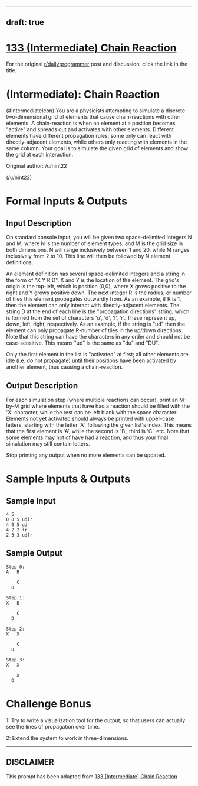---
draft: true
----

# [133 (Intermediate) Chain Reaction](https://www.reddit.com/r/dailyprogrammer/comments/1m71k9/091113_challenge_133_intermediate_chain_reaction/)

For the original [r/dailyprogrammer](https://www.reddit.com/r/dailyprogrammer/) post and discussion, click the link in the title.

#  (Intermediate): Chain Reaction
(#IntermediateIcon)
You are a physicists attempting to simulate a discrete two-dimensional grid of elements that cause chain-reactions with other elements. A chain-reaction is when an element at a position becomes "active" and spreads out and activates with other elements. Different elements have different propagation rules: some only can react with directly-adjacent elements, while others only reacting with elements in the same column. Your goal is to simulate the given grid of elements and show the grid at each interaction.

Original author: /u/nint22

(/u/nint22)
# Formal Inputs & Outputs
## Input Description
On standard console input, you will be given two space-delimited integers N and M, where N is the number of element types, and M is the grid size in both dimensions. N will range inclusively between 1 and 20, while M ranges inclusively from 2 to 10. This line will then be followed by N element definitions.

An element definition has several space-delimited integers and a string in the form of "X Y R D". X and Y is the location of the element. The grid's origin is the top-left, which is position (0,0), where X grows positive to the right and Y grows positive down. The next integer R is the radius, or number of tiles this element propagates outwardly from. As an example, if R is 1, then the element can only interact with directly-adjacent elements. The string D at the end of each line is the "propagation directions" string, which is formed from the set of characters 'u', 'd', 'l', 'r'. These represent up, down, left, right, respectively. As an example, if the string is "ud" then the element can only propagate R-number of tiles in the up/down directions. Note that this string can have the characters in any order and should not be case-sensitive. This means "ud" is the same as "du" and "DU".

Only the first element in the list is "activated" at first; all other elements are idle (i.e. do not propagate) until their positions have been activated by another element, thus causing a chain-reaction.

## Output Description
For each simulation step (where multiple reactions can occur), print an M-by-M grid where elements that have had a reaction should be filled with the 'X' character, while the rest can be left blank with the space character. Elements not yet activated should always be printed with upper-case letters, starting with the letter 'A', following the given list's index. This means that the first element is 'A', while the second is 'B', third is 'C', etc. Note that some elements may not of have had a reaction, and thus your final simulation may still contain letters.

Stop printing any output when no more elements can be updated.

# Sample Inputs & Outputs
## Sample Input

```
4 5
0 0 5 udlr
4 0 5 ud
4 2 2 lr
2 3 3 udlr
```
## Sample Output

```
Step 0:
A   B

    C
  D  

Step 1:
X   B

    C
  D  

Step 2:
X   X

    C
  D  

Step 3:
X   X

    X
  D
```
# Challenge Bonus
1: Try to write a visualization tool for the output, so that users can actually see the lines of propagation over time.

2: Extend the system to work in three-dimensions.


----
## **DISCLAIMER**
This prompt has been adapted from [133 [Intermediate] Chain Reaction](https://www.reddit.com/r/dailyprogrammer/comments/1m71k9/091113_challenge_133_intermediate_chain_reaction/
)
